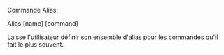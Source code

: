 Commande Alias:

Alias [name] [command]

Laisse l'utilisateur définir son ensemble d'alias pour les commandes qu'il fait le plus souvent.
